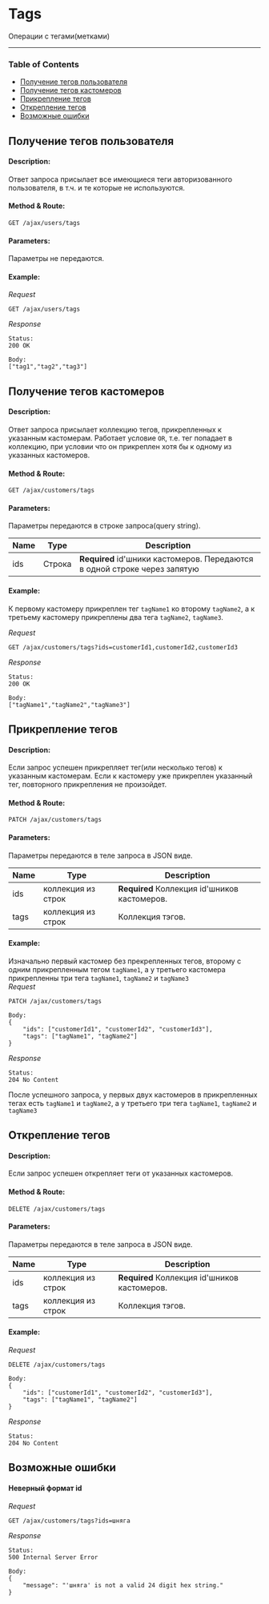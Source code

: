 # Tags
Операции с тегами(метками)
___
### Table of Contents
* [Получение тегов пользователя](#getting-tags-user)
* [Получение тегов кастомеров](#getting-tags-customers)
* [Прикрепление тегов](#attaching-tags)
* [Открепление тегов](#detaching-tags)
* [Возможные ошибки](#error)


## Получение тегов пользователя <a name="getting-tags-user"></a>

#### Description:
Ответ запроса присылает все имеющиеся теги авторизованного пользователя, в т.ч. и те которые не используются.

#### Method & Route:
```http
GET /ajax/users/tags
```

#### Parameters:
Параметры не передаются.

#### Example:
*Request*
```http
GET /ajax/users/tags
```
*Response*
```http
Status:
200 OK

Body:
["tag1","tag2","tag3"]
```



## Получение тегов кастомеров<a name="getting-tags-customers"></a>
#### Description:
Ответ запроса присылает коллекцию тегов, прикрепленных к указанным кастомерам. Работает условие `OR`, т.е. тег попадает в коллекцию, при условии что он прикреплен хотя бы к одному из указанных кастомеров.

#### Method & Route:
```http
GET /ajax/customers/tags
```

#### Parameters:
Параметры передаются в строке запроса(query string).

| **Name** | **Type** | **Description**|  
|----------|----------|----------------|  
| ids  | Строка | **Required** id'шники кастомеров. Передаются в одной строке через  запятую |

#### Example:
К первому кастомеру прикреплен тег `tagName1` ко второму `tagName2`, а к третьему кастомеру прикреплены два тега `tagName2`, `tagName3`.

*Request*
```http
GET /ajax/customers/tags?ids=customerId1,customerId2,customerId3
```
*Response*
```http
Status:
200 OK

Body:
["tagName1","tagName2","tagName3"]
```


## Прикрепление тегов <a name="attaching-tags"></a>
#### Description:
Если запрос успешен прикрепляет тег(или несколько тегов) к указанным кастомерам. Если к кастомеру уже прикреплен указанный тег, повторного прикрепления не произойдет.

#### Method & Route:
```http
PATCH /ajax/customers/tags
```

#### Parameters:
Параметры передаются в теле запроса в JSON виде.

| **Name** | **Type** | **Description**|  
|----------|----------|----------------|  
| ids  | коллекция из строк | **Required** Коллекция id'шников кастомеров. |
| tags | коллекция из строк | Коллекция тэгов.

#### Example:
Изначально первый кастомер без прекрепленных тегов, второму с одним прикрепленным тегом `tagName1`, а у третьего кастомера прикрепленны три тега `tagName1`, `tagName2` и `tagName3`  
*Request*
``` http
PATCH /ajax/customers/tags

Body:
{
    "ids": ["customerId1", "customerId2", "customerId3"],
    "tags": ["tagName1", "tagName2"]
}
```
*Response*
``` http
Status:
204 No Content
```
После успешного запроса, у первых двух кастомеров в прикрепленных тегах есть `tagName1` и `tagName2`, а у третьего три тега `tagName1`, `tagName2` и `tagName3`


## Открепление тегов<a name="detaching-tags"></a>
#### Description:
Если запрос успешен открепляет теги от указанных кастомеров.

#### Method & Route:
```http
DELETE /ajax/customers/tags
```

#### Parameters:
Параметры передаются в теле запроса в JSON виде.

| **Name** | **Type** | **Description**|  
|----------|----------|----------------|  
| ids  | коллекция из строк | **Required** Коллекция id'шников кастомеров. |
| tags | коллекция из строк | Коллекция тэгов.

#### Example:
*Request*
``` http
DELETE /ajax/customers/tags

Body:
{
    "ids": ["customerId1", "customerId2", "customerId3"],
    "tags": ["tagName1", "tagName2"]
}
```
*Response*
``` http
Status:
204 No Content
```

## Возможные ошибки <a name="error"></a>
#### Неверный формат id

*Request*
``` http
GET /ajax/customers/tags?ids=шняга
```
*Response*
``` http
Status:
500 Internal Server Error

Body:
{
    "message": "'шняга' is not a valid 24 digit hex string."
}
```
